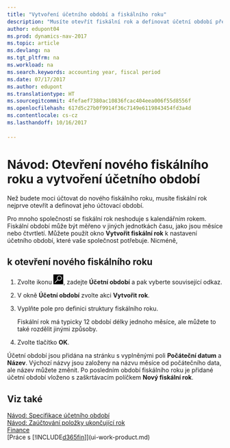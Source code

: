 ```yaml
---
title: "Vytvoření účetního období a fiskálního roku"
description: "Musíte otevřít fiskální rok a definovat účetní období předtím, než můžete zaúčtovat fiskální rok."
author: edupont04
ms.prod: dynamics-nav-2017
ms.topic: article
ms.devlang: na
ms.tgt_pltfrm: na
ms.workload: na
ms.search.keywords: accounting year, fiscal period
ms.date: 07/17/2017
ms.author: edupont
ms.translationtype: HT
ms.sourcegitcommit: 4fefaef7380ac10836fcac404eea006f55d8556f
ms.openlocfilehash: 617d5c27b0f9914f36c7149e6119843454fd3a4d
ms.contentlocale: cs-cz
ms.lasthandoff: 10/16/2017

---
```

# <a name="how-to-open-a-new-fiscal-year-and-create-accounting-periods"></a>Návod: Otevření nového fiskálního roku a vytvoření účetního období
Než budete moci účtovat do nového fiskálního roku, musíte fiskální rok nejprve otevřít a definovat jeho účtovací období.  

Pro mnoho společností se fiskální rok neshoduje s kalendářním rokem.  Fiskální období může být měřeno v jiných jednotkách času, jako jsou měsíce nebo čtvrtletí. Můžete použít okno **Vytvořit fiskální rok** k nastavení účetního období, které vaše společnost potřebuje. Nicméně,   

## <a name="to-open-a-new-fiscal-year"></a>k otevření nového fiskálního roku
1. Zvolte ikonu ![Vyhledat stránku nebo sestavu](media/ui-search/search_small.png "Ikona Vyhledat stránku nebo sestavu"), zadejte **Účetní období** a pak vyberte související odkaz.
2. V okně **Účetní období** zvolte akci **Vytvořit rok**.
3. Vyplňte pole pro definici struktury fiskálního roku.

    Fiskální rok má typicky 12 období délky jednoho měsíce, ale můžete to také rozdělit jinými způsoby.
4. Zvolte tlačítko **OK**.

Účetní období jsou přidána na stránku s vyplněnými poli **Počáteční datum** a **Název**. Výchozí názvy jsou založeny na názvu měsíce od počátečního data, ale název můžete změnit. Po posledním období fiskálního roku je přidané účetní období vloženo s zaškrtávacím políčkem **Nový fiskální rok**.  


## <a name="see-also"></a>Viz také
[Návod: Specifikace účetního období](finance-how-specify-posting-periods.md)  
[Návod: Zaúčtování položky ukončující rok](year-how-post-year-end-close-entry.md)  
[Finance](finance.md)  
[Práce s [!INCLUDE[d365fin](includes/d365fin_md.md)]](ui-work-product.md)

